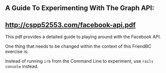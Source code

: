 ## A Guide To Experimenting With The Graph API:

## http://cspp52553.com/facebook-api.pdf

This pdf provides a detailed guide to playing around with the Facebook API.

One thing that needs to be changed within the context of this FriendBC exercise is:

Instead of running `irb` from the Command Line to experiment, use `rails console` instead.
